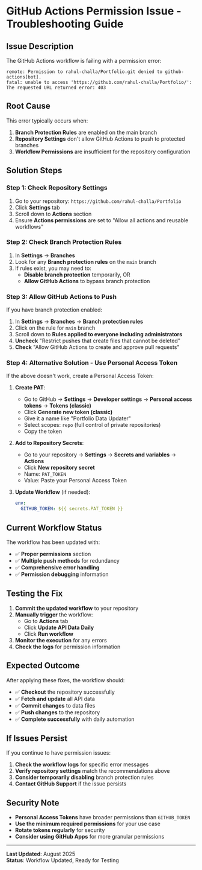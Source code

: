 # GitHub Actions Permission Issue - Troubleshooting Guide

## Issue Description
The GitHub Actions workflow is failing with a permission error:
```
remote: Permission to rahul-challa/Portfolio.git denied to github-actions[bot].
fatal: unable to access 'https://github.com/rahul-challa/Portfolio/': The requested URL returned error: 403
```

## Root Cause
This error typically occurs when:
1. **Branch Protection Rules** are enabled on the main branch
2. **Repository Settings** don't allow GitHub Actions to push to protected branches
3. **Workflow Permissions** are insufficient for the repository configuration

## Solution Steps

### Step 1: Check Repository Settings
1. Go to your repository: `https://github.com/rahul-challa/Portfolio`
2. Click **Settings** tab
3. Scroll down to **Actions** section
4. Ensure **Actions permissions** are set to "Allow all actions and reusable workflows"

### Step 2: Check Branch Protection Rules
1. In **Settings** → **Branches**
2. Look for any **Branch protection rules** on the `main` branch
3. If rules exist, you may need to:
   - **Disable branch protection** temporarily, OR
   - **Allow GitHub Actions** to bypass branch protection

### Step 3: Allow GitHub Actions to Push
If you have branch protection enabled:
1. In **Settings** → **Branches** → **Branch protection rules**
2. Click on the rule for `main` branch
3. Scroll down to **Rules applied to everyone including administrators**
4. **Uncheck** "Restrict pushes that create files that cannot be deleted"
5. **Check** "Allow GitHub Actions to create and approve pull requests"

### Step 4: Alternative Solution - Use Personal Access Token
If the above doesn't work, create a Personal Access Token:

1. **Create PAT**:
   - Go to GitHub → **Settings** → **Developer settings** → **Personal access tokens** → **Tokens (classic)**
   - Click **Generate new token (classic)**
   - Give it a name like "Portfolio Data Updater"
   - Select scopes: `repo` (full control of private repositories)
   - Copy the token

2. **Add to Repository Secrets**:
   - Go to your repository → **Settings** → **Secrets and variables** → **Actions**
   - Click **New repository secret**
   - Name: `PAT_TOKEN`
   - Value: Paste your Personal Access Token

3. **Update Workflow** (if needed):
   ```yaml
   env:
     GITHUB_TOKEN: ${{ secrets.PAT_TOKEN }}
   ```

## Current Workflow Status
The workflow has been updated with:
- ✅ **Proper permissions** section
- ✅ **Multiple push methods** for redundancy
- ✅ **Comprehensive error handling**
- ✅ **Permission debugging** information

## Testing the Fix
1. **Commit the updated workflow** to your repository
2. **Manually trigger** the workflow:
   - Go to **Actions** tab
   - Click **Update API Data Daily**
   - Click **Run workflow**
3. **Monitor the execution** for any errors
4. **Check the logs** for permission information

## Expected Outcome
After applying these fixes, the workflow should:
- ✅ **Checkout** the repository successfully
- ✅ **Fetch and update** all API data
- ✅ **Commit changes** to data files
- ✅ **Push changes** to the repository
- ✅ **Complete successfully** with daily automation

## If Issues Persist
If you continue to have permission issues:
1. **Check the workflow logs** for specific error messages
2. **Verify repository settings** match the recommendations above
3. **Consider temporarily disabling** branch protection rules
4. **Contact GitHub Support** if the issue persists

## Security Note
- **Personal Access Tokens** have broader permissions than `GITHUB_TOKEN`
- **Use the minimum required permissions** for your use case
- **Rotate tokens regularly** for security
- **Consider using GitHub Apps** for more granular permissions

---

**Last Updated**: August 2025  
**Status**: Workflow Updated, Ready for Testing

